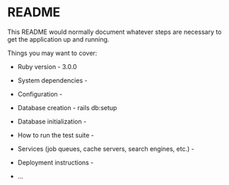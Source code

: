 # README

This README would normally document whatever steps are necessary to get the
application up and running.

Things you may want to cover:

* Ruby version - 3.0.0

* System dependencies -

* Configuration -

* Database creation - rails db:setup

* Database initialization -

* How to run the test suite -

* Services (job queues, cache servers, search engines, etc.) -

* Deployment instructions - 

* ...
